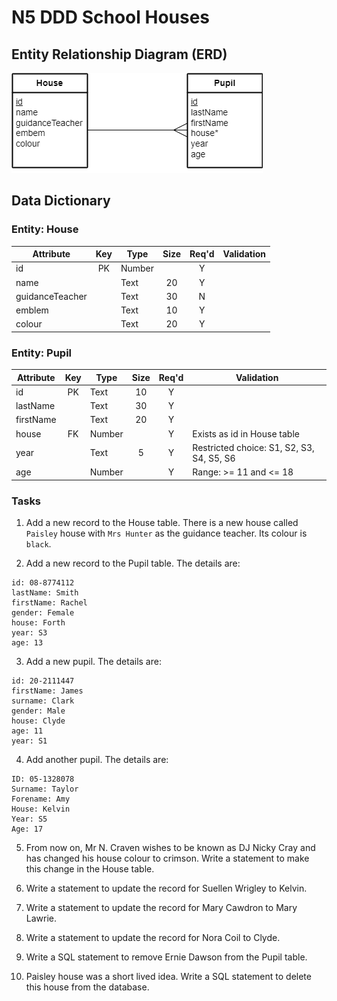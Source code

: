 # N5 DDD School Houses


## Entity Relationship Diagram (ERD)

![ERD](assets/Diagrams/ERD-HousePupil.png)


## Data Dictionary

### Entity: House

| Attribute       | Key   | Type   | Size  | Req'd | Validation |
| ---------       | :---: | ----   | :---: | :---: | ---------- |
| id              | PK    | Number |       | Y     | |
| name            |       | Text   | 20    | Y     | |
| guidanceTeacher |       | Text   | 30    | N     | |
| emblem          |       | Text   | 10    | Y     | |
| colour          |       | Text   | 20    | Y     | |


### Entity: Pupil

| Attribute | Key   | Type   | Size  | Req'd | Validation |
| --------- | :---: | ----   | :---: | :---: | ---------- |
| id        | PK    | Text   | 10    | Y     | |
| lastName  |       | Text   | 30    | Y     | |
| firstName |       | Text   | 20    | Y     | |
| house     | FK    | Number |       | Y     | Exists as id in House table |
| year      |       | Text   | 5     | Y     | Restricted choice: S1, S2, S3, S4, S5, S6 |
| age       |       | Number |       | Y     | Range: >= 11 and <= 18 |


### Tasks

1. Add a new record to the House table. There is a new house called `Paisley` house with `Mrs Hunter` as the guidance teacher. Its colour is `black`.

2. Add a new record to the Pupil table.  The details are:

```
id: 08-8774112
lastName: Smith
firstName: Rachel
gender: Female
house: Forth
year: S3
age: 13
```

3. Add a new pupil.  The details are:

```
id: 20-2111447
firstName: James
surname: Clark
gender: Male
house: Clyde
age: 11
year: S1
```

4. Add another pupil.  The details are:

```
ID: 05-1328078
Surname: Taylor
Forename: Amy
House: Kelvin
Year: S5
Age: 17
```

5. From now on, Mr N. Craven wishes to be known as DJ Nicky Cray and has changed his house colour to crimson.  Write a statement to make this change in the House table.

6. Write a statement to update the record for Suellen Wrigley to Kelvin.

7. Write a statement to update the record for Mary Cawdron to Mary Lawrie.

8. Write a statement to update the record for Nora Coil to Clyde.

9. Write a SQL statement to remove Ernie Dawson from the Pupil table.

10. Paisley house was a short lived idea. Write a SQL statement to delete this house from the database.
